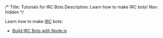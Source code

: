 /*
Title: Tutorials for IRC Bots
Description: Learn how to make IRC bots!
Nav: hidden
*/

Learn how to make [IRC](https://en.wikipedia.org/wiki/Internet_Relay_Chat) bots:

- [Build IRC Bots with Node.js](http://davidwalsh.name/nodejs-irc)